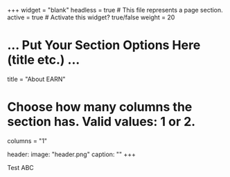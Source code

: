 +++ 
widget = "blank" 
headless = true # This file represents a page section. 
active = true # Activate this widget? true/false 
weight = 20

# ... Put Your Section Options Here (title etc.) ...

title = "About EARN"

# Choose how many columns the section has. Valid values: 1 or 2.

columns = "1"

header:
  image: "header.png"
  caption: ""
+++

Test ABC
